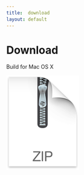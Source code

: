 ```yaml
---
title:  download
layout: default
---
```


# Download

Build for Mac OS X

[![zip](img/zip2.png)](https://github.com/monsterkodi/password-turtle/releases/download/v1.0.1/password-turtle.zip)
